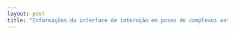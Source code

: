 ```yaml
---
layout: post
title: "Informações da interface de interação em poses de complexos antígeno-anticorpo"
---
```

